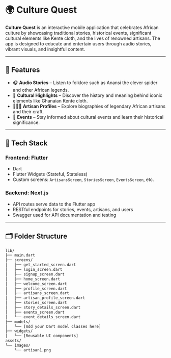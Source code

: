 # 🌍 Culture Quest

**Culture Quest** is an interactive mobile application that celebrates African culture by showcasing traditional stories, historical events, significant cultural elements like Kente cloth, and the lives of renowned artisans. The app is designed to educate and entertain users through audio stories, vibrant visuals, and insightful content.

---

## 📱 Features

- 🎧 **Audio Stories** – Listen to folklore such as Anansi the clever spider and other African legends.
- 🧵 **Cultural Highlights** – Discover the history and meaning behind iconic elements like Ghanaian Kente cloth.
- 👩🏾‍🎨 **Artisan Profiles** – Explore biographies of legendary African artisans and their craft.
- 📅 **Events** – Stay informed about cultural events and learn their historical significance.

---

## 🧰 Tech Stack

### **Frontend: Flutter**

- Dart
- Flutter Widgets (Stateful, Stateless)
- Custom screens: `ArtisansScreen`, `StoriesScreen`, `EventsScreen`, etc.

### **Backend: Next.js**

- API routes serve data to the Flutter app
- RESTful endpoints for stories, events, artisans, and users
- Swagger used for API documentation and testing

---

## 🗂 Folder Structure

```bash
lib/
├── main.dart
├── screens/
│   ├── get_started_screen.dart
│   ├── login_screen.dart
│   ├── signup_screen.dart
│   ├── home_screen.dart
│   ├── welcome_screen.dart
│   ├── profile_screen.dart
│   ├── artisans_screen.dart
│   ├── artisan_profile_screen.dart
│   ├── stories_screen.dart
│   ├── story_details_screen.dart
│   ├── events_screen.dart
│   └── event_details_screen.dart
├── models/
│   └── [Add your Dart model classes here]
├── widgets/
│   └── [Reusable UI components]
assets/
└── images/
    └── artisan1.png


```
